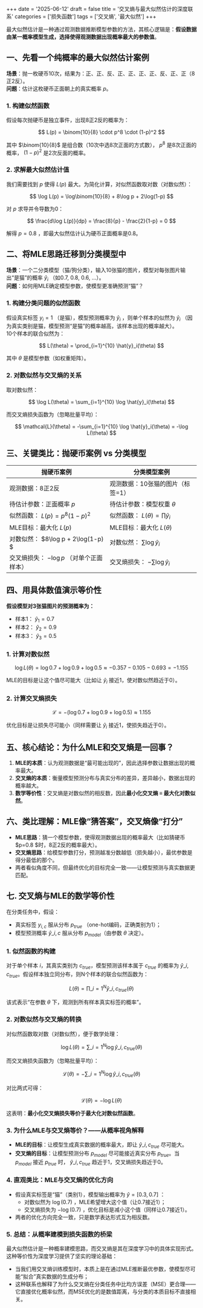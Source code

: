 +++ 
date = '2025-06-12' 
draft = false 
title = '交叉熵与最大似然估计的深度联系' 
categories = ['损失函数'] 
tags = ['交叉熵', '最大似然'] 
+++

最大似然估计是一种通过观测数据推断模型参数的方法，其核心逻辑是：**假设数据由某一概率模型生成，选择使得观测数据出现概率最大的参数值**。  

## 一、先看一个纯概率的最大似然估计案例  
**场景**：抛一枚硬币10次，结果为：正、正、反、正、正、正、正、反、正、正（8正2反）。  
**问题**：估计这枚硬币正面朝上的真实概率  $p$。  

### 1. 构建似然函数  
假设每次抛硬币是独立事件，出现8正2反的概率为：

$$
L(p) = \binom{10}{8} \cdot p^8 \cdot (1-p)^2
$$

其中   $\binom{10}{8}$ 是组合数（10次中选8次正面的方式数），  $p^8$ 是8次正面的概率，  $(1-p)^2$ 是2次反面的概率。  

### 2. 求解最大似然估计值  
我们需要找到  $p$ 使得  $L(p)$ 最大。为简化计算，对似然函数取对数（对数似然）：  

$$
\log L(p) = \log\binom{10}{8} + 8\log p + 2\log(1-p)
$$  

对  $p$ 求导并令导数为0：  

$$
\frac{d\log L(p)}{dp} = \frac{8}{p} - \frac{2}{1-p} = 0
$$  

解得  $p = 0.8$ ，即最大似然估计认为硬币正面概率是0.8。  

## 二、将MLE思路迁移到分类模型中  
**场景**：一个二分类模型（猫/狗分类），输入10张猫的图片，模型对每张图片输出“是猫”的概率    $\hat{y}_i$ （如0.7, 0.8, 0.6, ...）。  
**问题**：如何用MLE确定模型参数，使模型更准确预测“猫”？  

### 1. 构建分类问题的似然函数  
假设真实标签   $y_i=1$ （是猫），模型预测概率为    $\hat{y}_i$ ，则单个样本的似然为    $\hat{y}_i$ （因为真实类别是猫，模型预测“是猫”的概率越高，该样本出现的概率越大）。  
10个样本的联合似然为：  

$$
L(\theta) = \prod_{i=1}^{10} \hat{y}_i(\theta)
$$  

其中   $\theta$ 是模型参数（如权重矩阵）。  

### 2. 对数似然与交叉熵的关系  
取对数似然：  

$$
\log L(\theta) = \sum_{i=1}^{10} \log \hat{y}_i(\theta)
$$  

而交叉熵损失函数为（忽略批量平均）：  

$$
\mathcal{L}(\theta) = -\sum_{i=1}^{10} \log \hat{y}_i(\theta) = -\log L(\theta)
$$  


## 三、关键类比：抛硬币案例 vs 分类模型  
| **抛硬币案例**               | **分类模型案例**                     |
|------------------------------|-------------------------------------|
| 观测数据：8正2反             | 观测数据：10张猫的图片（标签=1）    |
| 待估计参数：正面概率  $p$ | 待估计参数：模型权重  $\theta$ |
| 似然函数： $L(p) = p^8(1-p)^2$ | 似然函数： $L(\theta) = \prod \hat{y}_i$ |
| MLE目标：最大化  $L(p)$ | MLE目标：最大化  $L(\theta)$ |
| 对数似然： $8\log p + 2\log(1-p)  $| 对数似然： $\sum \log \hat{y}_i$ |
| 交叉熵损失： $-\log p$ （对单个正面样本） | 交叉熵损失： $-\sum \log \hat{y}_i$ |

## 四、用具体数值演示等价性  
**假设模型对3张猫图片的预测概率为：**  
- 样本1： $\hat{y}_1 = 0.7$ 
- 样本2： $\hat{y}_2 = 0.9$ 
- 样本3： $\hat{y}_3 = 0.5$ 

### 1. 计算对数似然  

$$
\log L(\theta) = \log 0.7 + \log 0.9 + \log 0.5 \approx -0.357 -0.105 -0.693 = -1.155
$$  

MLE的目标是让这个值尽可能大（比如让  $\hat{y}_i$ 接近1，使对数似然趋近于0）。  

### 2. 计算交叉熵损失  

$$
\mathcal{L} = -(\log 0.7 + \log 0.9 + \log 0.5) \approx 1.155
$$  

优化目标是让损失尽可能小（同样需要让  $\hat{y}_i$ 接近1，使损失趋近于0）。  

## 五、核心结论：为什么MLE和交叉熵是一回事？  
1. **MLE的本质**：认为观测数据是“最可能出现的”，因此选择参数让数据出现的概率最大。  
2. **交叉熵的本质**：衡量模型预测分布与真实分布的差异，差异越小，数据出现的概率越大。  
3. **数学等价性**：交叉熵是对数似然的相反数，因此**最小化交叉熵 ≡ 最大化对数似然**。  

## 六、类比理解：MLE像“猜答案”，交叉熵像“打分”  
- **MLE思路**：猜一个模型参数，使得观测数据出现的概率最大（比如猜硬币  $p=0.8  $时，8正2反的概率最大）。  
- **交叉熵思路**：给模型参数打分，预测越准分数越低（损失越小），最优参数是得分最低的那个。  
- 两者看似角度不同，但最终优化的目标完全一致——让模型预测与真实数据更匹配。


## 七. 交叉熵与MLE的数学等价性
在分类任务中，假设：  
- 真实标签 $y_{i,c}$ 服从分布 $p_{true}$ （one-hot编码，正确类别为1）；  
- 模型预测概率 $\hat{y}\_{i,c}$ 服从分布 $p_{model}$（由参数 $\theta$ 决定）。  

### 1. 似然函数的构建  
对于单个样本 $i$，其真实类别为 $c_{true}$，模型预测该样本属于 $c_{true}$ 的概率为 $\hat{y}\_{i,c_{true}}$。假设样本独立同分布，则N个样本的联合似然函数为：  

$$
L(\theta) = \prod\_{i=1}^{N} \hat{y}\_{i,c_{true}}(\theta)
$$

该式表示“在参数 $\theta$ 下，观测到所有样本真实标签的概率”。  

### 2. 对数似然与交叉熵的转换  
对似然函数取对数（对数似然），便于数学处理：  

$$
\log L(\theta) = \sum\_{i=1}^{N} \log \hat{y}\_{i,c_{true}}(\theta)
$$

而交叉熵损失函数为（忽略批量平均）：  

$$
\mathcal{L}(\theta) = -\sum\_{i=1}^{N} \log \hat{y}\_{i,c_{true}}(\theta)
$$

对比两式可得：  

$$
\mathcal{L}(\theta) = -\log L(\theta)
$$

这表明：**最小化交叉熵损失等价于最大化对数似然函数**。  

### 3. 为什么MLE与交叉熵等价？——从概率视角解释 
- **MLE的目标**：让模型生成真实数据的概率最大，即让 $\hat{y}\_{i,c_{true}}$ 尽可能大。  
- **交叉熵的目标**：让模型预测分布 $p_{model}$ 尽可能接近真实分布 $p_{true}$。当 $p_{model}$ 接近 $p_{true}$ 时， $\hat{y}\_{i,c_{true}}$ 趋近于1，交叉熵损失趋近于0。  

### 4. 直观类比：MLE与交叉熵的优化方向
- 假设真实标签是“猫”（类别1），模型输出概率为 $\hat{y} = [0.3, 0.7]$ ：  
  - 对数似然为 $\log(0.7)$ ，MLE希望增大这个值（让0.7接近1）；  
  - 交叉熵损失为 $-\log(0.7)$ ，优化目标是减小这个值（同样让0.7接近1）。  
- 两者的优化方向完全一致，只是数学表达形式互为相反数。  

### 5. 总结：从概率建模到损失函数的桥梁
最大似然估计是一种概率建模思路，而交叉熵是其在深度学习中的具体实现形式。这种等价性为深度学习提供了坚实的理论基础：  
- 当我们用交叉熵训练模型时，本质上是在通过MLE推断最优参数，使模型尽可能“拟合”真实数据的生成分布；  
- 这种联系也解释了为什么交叉熵在分类任务中比均方误差（MSE）更合理——它直接优化概率似然，而MSE优化的是数值距离，与分类的本质目标不直接相关。



